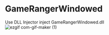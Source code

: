 # GameRangerWindowed
Use DLL Injector inject GameRangerWindowed.dll
![ezgif com-gif-maker (1)](https://user-images.githubusercontent.com/35301327/173188488-873c424d-01b0-43a3-897b-d3cf5f9b1ab1.gif)
